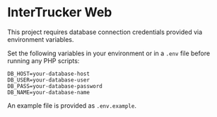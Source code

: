 # InterTrucker Web

This project requires database connection credentials provided via environment variables.

Set the following variables in your environment or in a `.env` file before running any PHP scripts:

```
DB_HOST=your-database-host
DB_USER=your-database-user
DB_PASS=your-database-password
DB_NAME=your-database-name
```

An example file is provided as `.env.example`.
